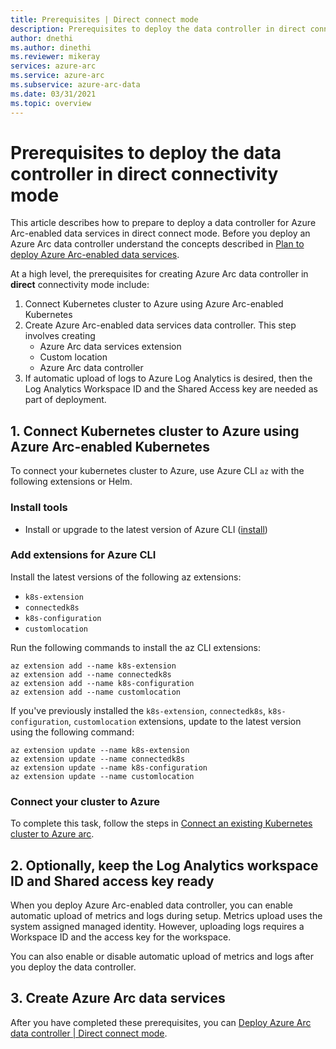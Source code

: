 ```yaml
---
title: Prerequisites | Direct connect mode
description: Prerequisites to deploy the data controller in direct connect mode. 
author: dnethi
ms.author: dinethi
ms.reviewer: mikeray
services: azure-arc
ms.service: azure-arc
ms.subservice: azure-arc-data
ms.date: 03/31/2021
ms.topic: overview
---
```


# Prerequisites to deploy the data controller in direct connectivity mode

This article describes how to prepare to deploy a data controller for Azure Arc-enabled data services in direct connect mode. Before you deploy an Azure Arc data controller understand the concepts described in [Plan to deploy Azure Arc-enabled data services](plan-azure-arc-data-services.md).

At a high level, the prerequisites for creating Azure Arc data controller in **direct** connectivity mode include:

1. Connect Kubernetes cluster to Azure using Azure Arc-enabled Kubernetes
2. Create Azure Arc-enabled data services data controller. This step involves creating
    - Azure Arc data services extension
    - Custom location
    - Azure Arc data controller
3. If automatic upload of logs to Azure Log Analytics is desired, then the Log Analytics Workspace ID and the Shared Access key are needed as part of deployment.

## 1. Connect Kubernetes cluster to Azure using Azure Arc-enabled Kubernetes

To connect your kubernetes cluster to Azure, use Azure CLI `az` with the following extensions or Helm.

### Install tools

- Install or upgrade to the latest version of Azure CLI ([install](/sql/azdata/install/deploy-install-azdata)) 

### Add extensions for Azure CLI

Install the latest versions of the following az extensions:
- `k8s-extension`
- `connectedk8s`
- `k8s-configuration`
- `customlocation`

Run the following commands to install the az CLI extensions:

```azurecli
az extension add --name k8s-extension
az extension add --name connectedk8s
az extension add --name k8s-configuration
az extension add --name customlocation
```

If you've previously installed the `k8s-extension`, `connectedk8s`, `k8s-configuration`, `customlocation` extensions, update to the latest version using the following command:

```azurecli
az extension update --name k8s-extension
az extension update --name connectedk8s
az extension update --name k8s-configuration
az extension update --name customlocation
```

### Connect your cluster to Azure

To complete this task, follow the steps in [Connect an existing Kubernetes cluster to Azure arc](../kubernetes/quickstart-connect-cluster.md).

## 2. Optionally, keep the Log Analytics workspace ID and Shared access key ready

When you deploy Azure Arc-enabled data controller, you can enable automatic upload of metrics and logs during setup. Metrics upload uses the system assigned managed identity. However, uploading logs requires a Workspace ID and the access key for the workspace. 

You can also enable or disable automatic upload of metrics and logs after you deploy the data controller. 

## 3. Create Azure Arc data services

After you have completed these prerequisites, you can [Deploy Azure Arc data controller | Direct connect mode](create-data-controller-direct-azure-portal.md).
